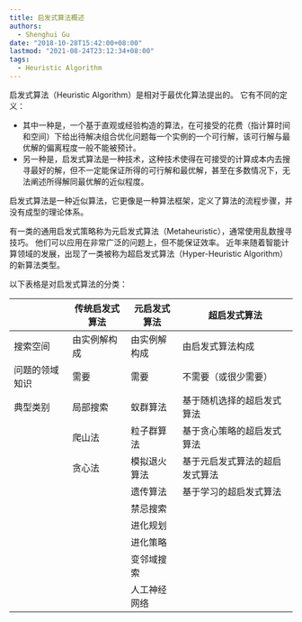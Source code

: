 ```yaml
---
title: 启发式算法概述
authors:
  - Shenghui Gu
date: "2018-10-28T15:42:00+08:00"
lastmod: "2021-08-24T23:12:34+08:00"
tags:
  - Heuristic Algorithm
---
```


启发式算法（Heuristic Algorithm）是相对于最优化算法提出的。
它有不同的定义：

- 其中一种是，一个基于直观或经验构造的算法，在可接受的花费（指计算时间和空间）下给出待解决组合优化问题每一个实例的一个可行解，该可行解与最优解的偏离程度一般不能被预计。
- 另一种是，启发式算法是一种技术，这种技术使得在可接受的计算成本内去搜寻最好的解，但不一定能保证所得的可行解和最优解，甚至在多数情况下，无法阐述所得解同最优解的近似程度。

<!-- more -->

启发式算法是一种近似算法，它更像是一种算法框架，定义了算法的流程步骤，并没有成型的理论体系。

有一类的通用启发式策略称为元启发式算法（Metaheuristic），通常使用乱数搜寻技巧。
他们可以应用在非常广泛的问题上，但不能保证效率。
近年来随着智能计算领域的发展，出现了一类被称为超启发式算法（Hyper-Heuristic Algorithm）的新算法类型。

以下表格是对启发式算法的分类：

|                | 传统启发式算法 | 元启发式算法 | 超启发式算法                   |
| -------------- | -------------- | ------------ | ------------------------------ |
| 搜索空间       | 由实例解构成   | 由实例解构成 | 由启发式算法构成               |
| 问题的领域知识 | 需要           | 需要         | 不需要（或很少需要）           |
| 典型类别       | 局部搜索       | 蚁群算法     | 基于随机选择的超启发式算法     |
|                | 爬山法         | 粒子群算法   | 基于贪心策略的超启发式算法     |
|                | 贪心法         | 模拟退火算法 | 基于元启发式算法的超启发式算法 |
|                |                | 遗传算法     | 基于学习的超启发式算法         |
|                |                | 禁忌搜索     |                                |
|                |                | 进化规划     |                                |
|                |                | 进化策略     |                                |
|                |                | 变邻域搜索   |                                |
|                |                | 人工神经网络 |                                |
